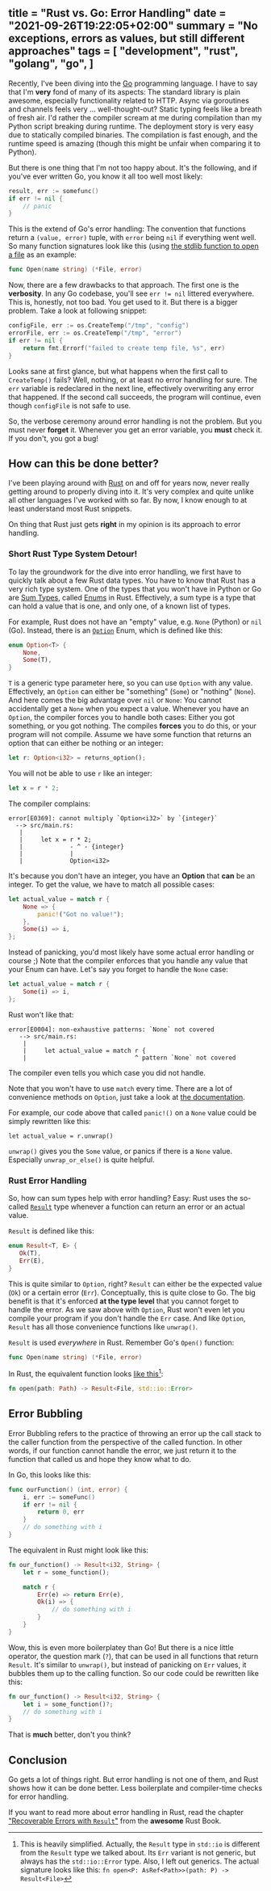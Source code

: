 title = "Rust vs. Go: Error Handling"
date = "2021-09-26T19:22:05+02:00"
summary = "No exceptions, errors as values, but still different approaches"
tags = [
  "development",
  "rust",
  "golang",
  "go",
]
---

Recently, I've been diving into the [Go](https://golang.org/) programming
language.  I have to say that I'm **very** fond of many of its aspects: The
standard library is plain awesome, especially functionality related to HTTP.
Async via goroutines and channels feels very ... well-thought-out? Static
typing feels like a breath of fresh air. I'd rather the compiler scream at me
during compilation than my Python script breaking during runtime. The
deployment story is very easy due to statically compiled binaries. The
compilation is fast enough, and the runtime speed is amazing (though this might
be unfair when comparing it to Python).

But there is one thing that I'm not too happy about. It's the following, and if
you've ever written Go, you know it all too well most likely:

```go
result, err := somefunc()
if err != nil {
    // panic
}
```

This is the extend of Go's error handling: The convention that functions return
a `(value, error)` tuple, with `error` being `nil` if everything went well. So
many function signatures look like this (using [the stdlib function to open a
file](https://pkg.go.dev/os#Open) as an example:

```go
func Open(name string) (*File, error)
```

Now, there are a few drawbacks to that approach. The first one is the
**verbosity**. In any Go codebase, you'll see  `err != nil` littered
everywhere.  This is, honestly, not too bad. You get used to it. But there is a
bigger problem.  Take a look at following snippet:

```go
configFile, err := os.CreateTemp("/tmp", "config")
errorFile, err := os.CreateTemp("/tmp", "error")
if err != nil {
    return fmt.Errorf("failed to create temp file, %s", err)
}
```

Looks sane at first glance, but what happens when the first call to
`CreateTemp()` fails? Well, nothing, or at least no error handling for sure.
The `err` variable is redeclared in the next line, effectively overwriting any
error that happened.  If the second call succeeds, the program will continue,
even though `configFile` is not safe to use.

So, the verbose ceremony around error handling is not the problem. But you must
never **forget** it. Whenever you get an error variable, you **must** check it.
If you don't, you got a bug!

## How can this be done better?

I've been playing around with [Rust](https://www.rust-lang.org/) on and off for
years now, never really getting around to properly diving into it. It's very
complex and quite unlike all other languages I've worked with so far. By now, I
know enough to at least understand most Rust snippets.

On thing that Rust just gets **right** in my opinion is its approach to error
handling.

### Short Rust Type System Detour!

To lay the groundwork for the dive into error handling, we first have to quickly
talk about a few Rust data types. You have to know that Rust has a very rich
type system. One of the types that you won't have in Python or Go are [Sum
Types](https://en.wikipedia.org/wiki/Tagged_union), called
[Enums](https://doc.rust-lang.org/book/ch06-00-enums.html) in Rust.
Effectively, a sum type is a type that can hold a value that is one, and only
one, of a known list of types.

For example, Rust does not have an "empty" value, e.g. `None` (Python) or `nil`
(Go).  Instead, there is an
[`Option`](https://doc.rust-lang.org/std/option/enum.Option.html) Enum, which
is defined like this:

```rust
enum Option<T> {
    None,
    Some(T),
}
```

`T` is a generic type parameter here, so you can use `Option` with any value.
Effectively, an `Option` can either be "something" (`Some`) or "nothing"
(`None`).  And here comes the big advantage over `nil` or `None`: You cannot
accidentally get a `None` when you expect a value. Whenever you have an
`Option`, the compiler forces you to handle both cases: Either you got
something, or you got nothing. The compiles **forces** you to do this, or your
program will not compile. Assume we have some function that returns an option
that can either be nothing or an integer:

```rust
let r: Option<i32> = returns_option();
```

You will not be able to use `r` like an integer:

```rust
let x = r * 2;
```

The compiler complains:

```
error[E0369]: cannot multiply `Option<i32>` by `{integer}`
  --> src/main.rs:
   |
   |     let x = r * 2;
   |             - ^ - {integer}
   |             |
   |             Option<i32>
```

It's because you don't have an integer, you have an **Option** that **can** be
an integer. To get the value, we have to match all possible cases:

```rust
let actual_value = match r {
    None => {
        panic!("Got no value!");
    },
    Some(i) => i,
};
```

Instead of panicking, you'd most likely have some actual error handling or
course ;) Note that the compiler enforces that you handle any value that your
Enum can have. Let's say you forget to handle the `None` case:

```rust
let actual_value = match r {
    Some(i) => i,
};
```

Rust won't like that:

```
error[E0004]: non-exhaustive patterns: `None` not covered
   --> src/main.rs:
    |
    |     let actual_value = match r {
    |                              ^ pattern `None` not covered
```

The compiler even tells you which case you did not handle.

Note that you won't have to use `match` every time. There are a lot of
convenience methods on `Option`, just take a look at [the
documentation](https://doc.rust-lang.org/std/option/enum.Option.html).

For example, our code above that called `panic!()` on a `None` value could be
simply rewritten like this:

```
let actual_value = r.unwrap()
```

`unwrap()` gives you the `Some` value, or panics if there is a `None` value.
Especially `unwrap_or_else()` is quite helpful.

### Rust Error Handling

So, how can sum types help with error handling? Easy: Rust uses the so-called
[`Result`](https://doc.rust-lang.org/std/result/) type whenever a function can
return an error or an actual value.

`Result` is defined like this:

```rust
enum Result<T, E> {
   Ok(T),
   Err(E),
}
```

This is quite similar to `Option`, right? `Result` can either be the expected
value (`Ok`) or a certain error (`Err`). Conceptually, this is quite close to
Go. The big benefit is that it's enforced **at the type level** that you cannot
forget to handle the error. As we saw above with `Option`, Rust won't even let
you compile your program if you don't handle the `Err` case. And like `Option`,
`Result` has all those convenience functions like `unwrap()`.

`Result` is used *everywhere* in Rust. Remember Go's `Open()` function:

```go
func Open(name string) (*File, error)
```

In Rust, the equivalent function looks [like
this](https://doc.rust-lang.org/std/fs/struct.File.html#method.open)[^1]:

[^1]: This is heavily simplified. Actually, the `Result` type in ``std::io`` is
different from the `Result` type we talked about. Its `Err` variant is not
generic, but always has the `std::io::Error` type. Also, I left out generics.
The actual signature looks like this: `fn open<P: AsRef<Path>>(path: P) ->
Result<File>`

```rust
fn open(path: Path) -> Result<File, std::io::Error>
```

## Error Bubbling

Error Bubbling refers to the practice of throwing an error up the call stack to
the caller function from the perspective of the called function. In other
words, if our function cannot handle the error, we just return it to the
function that called us and hope they know what to do.

In Go, this looks like this:

```go
func ourFunction() (int, error) {
    i, err := someFunc()
    if err != nil {
        return 0, err
    }
    // do something with i
}
```

The equivalent in Rust might look like this:

```rust
fn our_function() -> Result<i32, String> {
    let r = some_function();

    match r {
        Err(e) => return Err(e),
        Ok(i) => {
            // do something with i
        }
    }
}
```

Wow, this is even more boilerplatey than Go! But there is a nice little
operator, the question mark (`?`), that can be used in all functions that
return `Result`.  It's similar to `unwrap()`, but instead of panicking on `Err`
values, it bubbles them up to the calling function. So our code could be
rewritten like this:

```rust
fn our_function() -> Result<i32, String> {
    let i = some_function()?;
    // do something with i
}
```

That is **much** better, don't you think?

## Conclusion

Go gets a lot of things right. But error handling is not one of them, and Rust
shows how it can be done better. Less boilerplate and compiler-time checks for
error handling.

If you want to read more about error handling in Rust, read the chapter
["Recoverable Errors with
`Result`"](https://doc.rust-lang.org/book/ch09-02-recoverable-errors-with-result.html)
from the **awesome** Rust Book.


